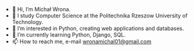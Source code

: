 - 👋 Hi, I’m Michał Wrona.
- 📖 I study Computer Science at the Politechnika Rzeszow University of Technology.
- 👀 I’m interested in Python, creating web applications and databases.
- 🌱 I’m currently learning Python, Django, SQL.
- 📫 How to reach me, e-mail wronamichal01@gmail.com
